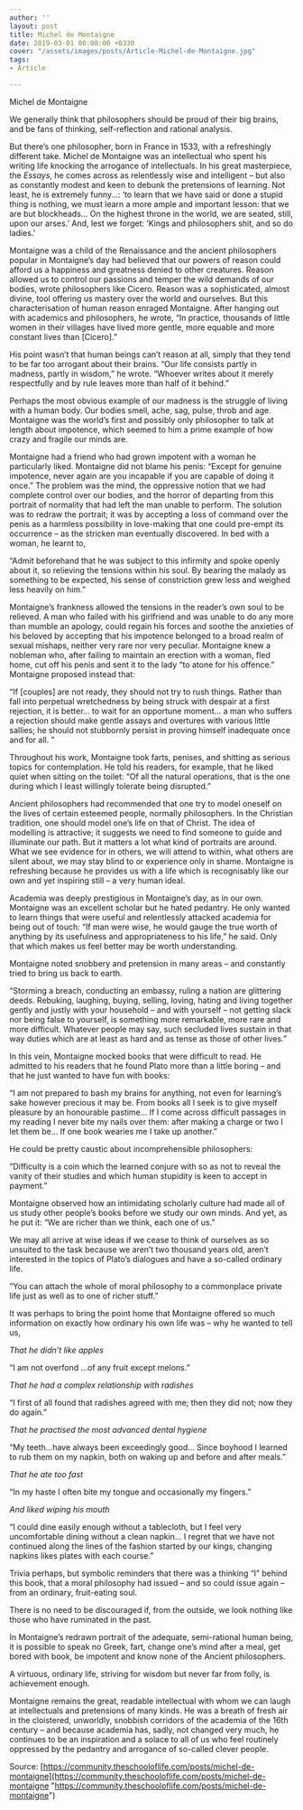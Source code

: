 ```yaml
---
author: ''
layout: post
title: Michel de Montaigne
date: 2019-03-01 00:00:00 +0330
cover: "/assets/images/posts/Article-Michel-de-Montaigne.jpg"
tags:
- Article

---
```

Michel de Montaigne

We generally think that philosophers should be proud of their big brains, and be fans of thinking, self-reflection and rational analysis.

But there’s one philosopher, born in France in 1533, with a refreshingly different take. Michel de Montaigne was an intellectual who spent his writing life knocking the arrogance of intellectuals. In his great masterpiece, the _Essays_, he comes across as relentlessly wise and intelligent – but also as constantly modest and keen to debunk the pretensions of learning. Not least, he is extremely funny…: ‘to learn that we have said or done a stupid thing is nothing, we must learn a more ample and important lesson: that we are but blockheads… On the highest throne in the world, we are seated, still, upon our arses.’ And, lest we forget: ‘Kings and philosophers shit, and so do ladies.’

Montaigne was a child of the Renaissance and the ancient philosophers popular in Montaigne’s day had believed that our powers of reason could afford us a happiness and greatness denied to other creatures. Reason allowed us to control our passions and temper the wild demands of our bodies, wrote philosophers like Cicero. Reason was a sophisticated, almost divine, tool offering us mastery over the world and ourselves. But this characterisation of human reason enraged Montaigne. After hanging out with academics and philosophers, he wrote, “In practice, thousands of little women in their villages have lived more gentle, more equable and more constant lives than \[Cicero\].”

His point wasn’t that human beings can’t reason at all, simply that they tend to be far too arrogant about their brains. “Our life consists partly in madness, partly in wisdom,” he wrote. “Whoever writes about it merely respectfully and by rule leaves more than half of it behind.”

Perhaps the most obvious example of our madness is the struggle of living with a human body. Our bodies smell, ache, sag, pulse, throb and age. Montaigne was the world’s first and possibly only philosopher to talk at length about impotence, which seemed to him a prime example of how crazy and fragile our minds are.

Montaigne had a friend who had grown impotent with a woman he particularly liked. Montaigne did not blame his penis: “Except for genuine impotence, never again are you incapable if you are capable of doing it once.” The problem was the mind, the oppressive notion that we had complete control over our bodies, and the horror of departing from this portrait of normality that had left the man unable to perform. The solution was to redraw the portrait; it was by accepting a loss of command over the penis as a harmless possibility in love-making that one could pre-empt its occurrence – as the stricken man eventually discovered. In bed with a woman, he learnt to,

“Admit beforehand that he was subject to this infirmity and spoke openly about it, so relieving the tensions within his soul. By bearing the malady as something to be expected, his sense of constriction grew less and weighed less heavily on him.”

Montaigne’s frankness allowed the tensions in the reader’s own soul to be relieved. A man who failed with his girlfriend and was unable to do any more than mumble an apology, could regain his forces and soothe the anxieties of his beloved by accepting that his impotence belonged to a broad realm of sexual mishaps, neither very rare nor very peculiar. Montaigne knew a nobleman who, after failing to maintain an erection with a woman, fled home, cut off his penis and sent it to the lady “to atone for his offence.” Montaigne proposed instead that:

“If \[couples\] are not ready, they should not try to rush things. Rather than fall into perpetual wretchedness by being struck with despair at a first rejection, it is better… to wait for an opportune moment… a man who suffers a rejection should make gentle assays and overtures with various little sallies; he should not stubbornly persist in proving himself inadequate once and for all. ”

Throughout his work, Montaigne took farts, penises, and shitting as serious topics for contemplation. He told his readers, for example, that he liked quiet when sitting on the toilet: “Of all the natural operations, that is the one during which I least willingly tolerate being disrupted.”

Ancient philosophers had recommended that one try to model oneself on the lives of certain esteemed people, normally philosophers. In the Christian tradition, one should model one’s life on that of Christ. The idea of modelling is attractive; it suggests we need to find someone to guide and illuminate our path. But it matters a lot what kind of portraits are around. What we see evidence for in others, we will attend to within, what others are silent about, we may stay blind to or experience only in shame. Montaigne is refreshing because he provides us with a life which is recognisably like our own and yet inspiring still – a very human ideal.

Academia was deeply prestigious in Montaigne’s day, as in our own. Montaigne was an excellent scholar but he hated pedantry. He only wanted to learn things that were useful and relentlessly attacked academia for being out of touch: “If man were wise, he would gauge the true worth of anything by its usefulness and appropriateness to his life,” he said. Only that which makes us feel better may be worth understanding.

Montaigne noted snobbery and pretension in many areas – and constantly tried to bring us back to earth.

“Storming a breach, conducting an embassy, ruling a nation are glittering deeds. Rebuking, laughing, buying, selling, loving, hating and living together gently and justly with your household – and with yourself – not getting slack nor being false to yourself, is something more remarkable, more rare and more difficult. Whatever people may say, such secluded lives sustain in that way duties which are at least as hard and as tense as those of other lives.”

In this vein, Montaigne mocked books that were difficult to read. He admitted to his readers that he found Plato more than a little boring – and that he just wanted to have fun with books:

“I am not prepared to bash my brains for anything, not even for learning’s sake however precious it may be. From books all I seek is to give myself pleasure by an honourable pastime… If I come across difficult passages in my reading I never bite my nails over them: after making a charge or two I let them be… If one book wearies me I take up another.”

He could be pretty caustic about incomprehensible philosophers:

“Difficulty is a coin which the learned conjure with so as not to reveal the vanity of their studies and which human stupidity is keen to accept in payment.”

Montaigne observed how an intimidating scholarly culture had made all of us study other people’s books before we study our own minds. And yet, as he put it: “We are richer than we think, each one of us.”

We may all arrive at wise ideas if we cease to think of ourselves as so unsuited to the task because we aren’t two thousand years old, aren’t interested in the topics of Plato’s dialogues and have a so-called ordinary life.

“You can attach the whole of moral philosophy to a commonplace private life just as well as to one of richer stuff.”

It was perhaps to bring the point home that Montaigne offered so much information on exactly how ordinary his own life was – why he wanted to tell us,

_That he didn’t like apples_

“I am not overfond …of any fruit except melons.”

_That he had a complex relationship with radishes_

“I first of all found that radishes agreed with me; then they did not; now they do again.”

_That he practised the most advanced dental hygiene_

“My teeth…have always been exceedingly good… Since boyhood I learned to rub them on my napkin, both on waking up and before and after meals.”

_That he ate too fast_

“In my haste I often bite my tongue and occasionally my fingers.”

_And liked wiping his mouth_

“I could dine easily enough without a tablecloth, but I feel very uncomfortable dining without a clean napkin… I regret that we have not continued along the lines of the fashion started by our kings, changing napkins likes plates with each course.”

Trivia perhaps, but symbolic reminders that there was a thinking “I” behind this book, that a moral philosophy had issued – and so could issue again – from an ordinary, fruit-eating soul.

There is no need to be discouraged if, from the outside, we look nothing like those who have ruminated in the past.

In Montaigne’s redrawn portrait of the adequate, semi-rational human being, it is possible to speak no Greek, fart, change one’s mind after a meal, get bored with book, be impotent and know none of the Ancient philosophers.

A virtuous, ordinary life, striving for wisdom but never far from folly, is achievement enough.

Montaigne remains the great, readable intellectual with whom we can laugh at intellectuals and pretensions of many kinds. He was a breath of fresh air in the cloistered, unworldly, snobbish corridors of the academia of the 16th century – and because academia has, sadly, not changed very much, he continues to be an inspiration and a solace to all of us who feel routinely oppressed by the pedantry and arrogance of so-called clever people.

Source: [https://community.theschooloflife.com/posts/michel-de-montaigne](https://community.theschooloflife.com/posts/michel-de-montaigne "https://community.theschooloflife.com/posts/michel-de-montaigne")